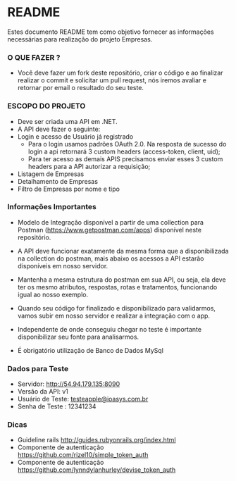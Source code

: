 # README #

Estes documento README tem como objetivo fornecer as informações necessárias para realização do projeto Empresas.

### O QUE FAZER ? ###

* Você deve fazer um fork deste repositório, criar o código e ao finalizar realizar o commit e solicitar um pull request, nós iremos avaliar e retornar por email o resultado do seu teste.

### ESCOPO DO PROJETO ###
* Deve ser criada uma API em .NET.
* A API deve fazer o seguinte:
* Login e acesso de Usuário já registrado
	* Para o login usamos padrões OAuth 2.0. Na resposta de sucesso do login a api retornará 3 custom headers (access-token, client, uid);
	* Para ter acesso as demais APIS precisamos enviar esses 3 custom headers para a API autorizar a requisição;
* Listagem de Empresas
* Detalhamento de Empresas
* Filtro de Empresas por nome e tipo


### Informações Importantes ###

* Modelo de Integração disponível a partir de uma collection para Postman (https://www.getpostman.com/apps) disponível neste repositório.

* A API deve funcionar exatamente da mesma forma que a disponibilizada na collection do postman, mais abaixo os acessos a API estarão disponíveis em nosso servidor.

* Mantenha a mesma estrutura do postman em sua API, ou seja, ela deve ter os mesmo atributos, respostas, rotas e tratamentos, funcionando igual ao nosso exemplo.

* Quando seu código for finalizado e disponibilizado para validarmos, vamos subir em nosso servidor e realizar a integração com o app. 

* Independente de onde conseguiu chegar no teste é importante disponibilizar seu fonte para analisarmos.

* É obrigatório utilização de Banco de Dados MySql

### Dados para Teste ###

* Servidor: http://54.94.179.135:8090
* Versão da API: v1
* Usuário de Teste: testeapple@ioasys.com.br
* Senha de Teste : 12341234

### Dicas ###

* Guideline rails http://guides.rubyonrails.org/index.html
* Componente de autenticação https://github.com/rizel10/simple_token_auth
* Componente de autenticação https://github.com/lynndylanhurley/devise_token_auth
